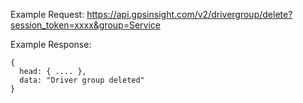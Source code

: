 Example Request: https://api.gpsinsight.com/v2/drivergroup/delete?session_token=xxxx&group=Service

Example Response:

    {
      head: { .... },
      data: "Driver group deleted"
    }
